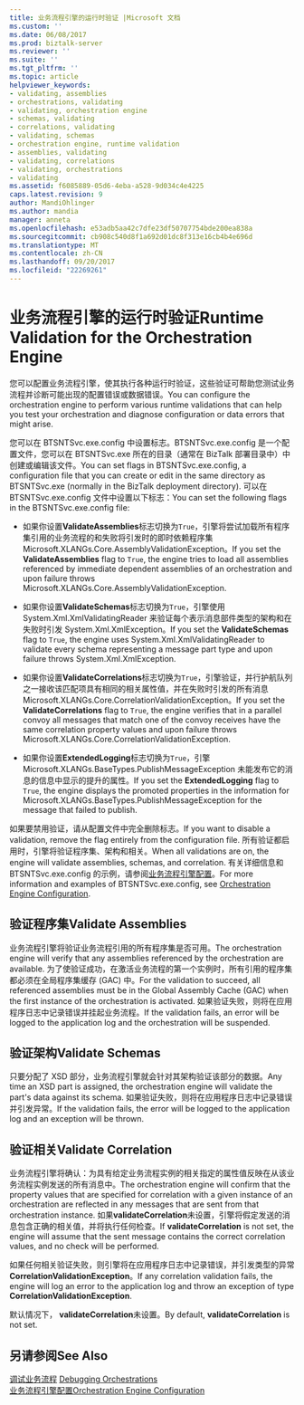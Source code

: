 ```yaml
---
title: 业务流程引擎的运行时验证 |Microsoft 文档
ms.custom: ''
ms.date: 06/08/2017
ms.prod: biztalk-server
ms.reviewer: ''
ms.suite: ''
ms.tgt_pltfrm: ''
ms.topic: article
helpviewer_keywords:
- validating, assemblies
- orchestrations, validating
- validating, orchestration engine
- schemas, validating
- correlations, validating
- validating, schemas
- orchestration engine, runtime validation
- assemblies, validating
- validating, correlations
- validating, orchestrations
- validating
ms.assetid: f6085889-05d6-4eba-a528-9d034c4e4225
caps.latest.revision: 9
author: MandiOhlinger
ms.author: mandia
manager: anneta
ms.openlocfilehash: e53adb5aa42c7dfe23df50707754bde200ea838a
ms.sourcegitcommit: cb908c540d8f1a692d01dc8f313e16cb4b4e696d
ms.translationtype: MT
ms.contentlocale: zh-CN
ms.lasthandoff: 09/20/2017
ms.locfileid: "22269261"
---
```

# <a name="runtime-validation-for-the-orchestration-engine"></a><span data-ttu-id="b4fd1-102">业务流程引擎的运行时验证</span><span class="sxs-lookup"><span data-stu-id="b4fd1-102">Runtime Validation for the Orchestration Engine</span></span>
<span data-ttu-id="b4fd1-103">您可以配置业务流程引擎，使其执行各种运行时验证，这些验证可帮助您测试业务流程并诊断可能出现的配置错误或数据错误。</span><span class="sxs-lookup"><span data-stu-id="b4fd1-103">You can configure the orchestration engine to perform various runtime validations that can help you test your orchestration and diagnose configuration or data errors that might arise.</span></span>  
  
 <span data-ttu-id="b4fd1-104">您可以在 BTSNTSvc.exe.config 中设置标志。BTSNTSvc.exe.config 是一个配置文件，您可以在 BTSNTSvc.exe 所在的目录（通常在 BizTalk 部署目录中）中创建或编辑该文件。</span><span class="sxs-lookup"><span data-stu-id="b4fd1-104">You can set flags in BTSNTSvc.exe.config, a configuration file that you can create or edit in the same directory as BTSNTSvc.exe (normally in the BizTalk deployment directory).</span></span> <span data-ttu-id="b4fd1-105">可以在 BTSNTSvc.exe.config 文件中设置以下标志：</span><span class="sxs-lookup"><span data-stu-id="b4fd1-105">You can set the following flags in the BTSNTSvc.exe.config file:</span></span>  
  
-   <span data-ttu-id="b4fd1-106">如果你设置**ValidateAssemblies**标志切换为`True`，引擎将尝试加载所有程序集引用的业务流程的和失败将引发时的即时依赖程序集Microsoft.XLANGs.Core.AssemblyValidationException。</span><span class="sxs-lookup"><span data-stu-id="b4fd1-106">If you set the **ValidateAssemblies** flag to `True`, the engine tries to load all assemblies referenced by immediate dependent assemblies of an orchestration and upon failure throws Microsoft.XLANGs.Core.AssemblyValidationException.</span></span>  
  
-   <span data-ttu-id="b4fd1-107">如果你设置**ValidateSchemas**标志切换为`True`，引擎使用 System.Xml.XmlValidatingReader 来验证每个表示消息部件类型的架构和在失败时引发 System.Xml.XmlException。</span><span class="sxs-lookup"><span data-stu-id="b4fd1-107">If you set the **ValidateSchemas** flag to `True`, the engine uses System.Xml.XmlValidatingReader to validate every schema representing a message part type and upon failure throws System.Xml.XmlException.</span></span>  
  
-   <span data-ttu-id="b4fd1-108">如果你设置**ValidateCorrelations**标志切换为`True`，引擎验证，并行护航队列之一接收该匹配项具有相同的相关属性值，并在失败时引发的所有消息Microsoft.XLANGs.Core.CorrelationValidationException。</span><span class="sxs-lookup"><span data-stu-id="b4fd1-108">If you set the **ValidateCorrelations** flag to `True`, the engine verifies that in a parallel convoy all messages that match one of the convoy receives have the same correlation property values and upon failure throws Microsoft.XLANGs.Core.CorrelationValidationException.</span></span>  
  
-   <span data-ttu-id="b4fd1-109">如果你设置**ExtendedLogging**标志切换为`True`，引擎 Microsoft.XLANGs.BaseTypes.PublishMessageException 未能发布它的消息的信息中显示的提升的属性。</span><span class="sxs-lookup"><span data-stu-id="b4fd1-109">If you set the **ExtendedLogging** flag to `True`, the engine displays the promoted properties in the information for Microsoft.XLANGs.BaseTypes.PublishMessageException for the message that failed to publish.</span></span>  
  
 <span data-ttu-id="b4fd1-110">如果要禁用验证，请从配置文件中完全删除标志。</span><span class="sxs-lookup"><span data-stu-id="b4fd1-110">If you want to disable a validation, remove the flag entirely from the configuration file.</span></span> <span data-ttu-id="b4fd1-111">所有验证都启用时，引擎将验证程序集、架构和相关。</span><span class="sxs-lookup"><span data-stu-id="b4fd1-111">When all validations are on, the engine will validate assemblies, schemas, and correlation.</span></span> <span data-ttu-id="b4fd1-112">有关详细信息和 BTSNTSvc.exe.config 的示例，请参阅[业务流程引擎配置](../core/orchestration-engine-configuration.md)。</span><span class="sxs-lookup"><span data-stu-id="b4fd1-112">For more information and examples of BTSNTSvc.exe.config, see [Orchestration Engine Configuration](../core/orchestration-engine-configuration.md).</span></span>  
  
## <a name="validate-assemblies"></a><span data-ttu-id="b4fd1-113">验证程序集</span><span class="sxs-lookup"><span data-stu-id="b4fd1-113">Validate Assemblies</span></span>  
 <span data-ttu-id="b4fd1-114">业务流程引擎将验证业务流程引用的所有程序集是否可用。</span><span class="sxs-lookup"><span data-stu-id="b4fd1-114">The orchestration engine will verify that any assemblies referenced by the orchestration are available.</span></span> <span data-ttu-id="b4fd1-115">为了使验证成功，在激活业务流程的第一个实例时，所有引用的程序集都必须在全局程序集缓存 (GAC) 中。</span><span class="sxs-lookup"><span data-stu-id="b4fd1-115">For the validation to succeed, all referenced assemblies must be in the Global Assembly Cache (GAC) when the first instance of the orchestration is activated.</span></span> <span data-ttu-id="b4fd1-116">如果验证失败，则将在应用程序日志中记录错误并挂起业务流程。</span><span class="sxs-lookup"><span data-stu-id="b4fd1-116">If the validation fails, an error will be logged to the application log and the orchestration will be suspended.</span></span>  
  
## <a name="validate-schemas"></a><span data-ttu-id="b4fd1-117">验证架构</span><span class="sxs-lookup"><span data-stu-id="b4fd1-117">Validate Schemas</span></span>  
 <span data-ttu-id="b4fd1-118">只要分配了 XSD 部分，业务流程引擎就会针对其架构验证该部分的数据。</span><span class="sxs-lookup"><span data-stu-id="b4fd1-118">Any time an XSD part is assigned, the orchestration engine will validate the part's data against its schema.</span></span> <span data-ttu-id="b4fd1-119">如果验证失败，则将在应用程序日志中记录错误并引发异常。</span><span class="sxs-lookup"><span data-stu-id="b4fd1-119">If the validation fails, the error will be logged to the application log and an exception will be thrown.</span></span>  
  
## <a name="validate-correlation"></a><span data-ttu-id="b4fd1-120">验证相关</span><span class="sxs-lookup"><span data-stu-id="b4fd1-120">Validate Correlation</span></span>  
 <span data-ttu-id="b4fd1-121">业务流程引擎将确认：为具有给定业务流程实例的相关指定的属性值反映在从该业务流程实例发送的所有消息中。</span><span class="sxs-lookup"><span data-stu-id="b4fd1-121">The orchestration engine will confirm that the property values that are specified for correlation with a given instance of an orchestration are reflected in any messages that are sent from that orchestration instance.</span></span> <span data-ttu-id="b4fd1-122">如果**validateCorrelation**未设置，引擎将假定发送的消息包含正确的相关值，并将执行任何检查。</span><span class="sxs-lookup"><span data-stu-id="b4fd1-122">If **validateCorrelation** is not set, the engine will assume that the sent message contains the correct correlation values, and no check will be performed.</span></span>  
  
 <span data-ttu-id="b4fd1-123">如果任何相关验证失败，则引擎将在应用程序日志中记录错误，并引发类型的异常**CorrelationValidationException**。</span><span class="sxs-lookup"><span data-stu-id="b4fd1-123">If any correlation validation fails, the engine will log an error to the application log and throw an exception of type **CorrelationValidationException**.</span></span>  
  
 <span data-ttu-id="b4fd1-124">默认情况下， **validateCorrelation**未设置。</span><span class="sxs-lookup"><span data-stu-id="b4fd1-124">By default, **validateCorrelation** is not set.</span></span>  
  
## <a name="see-also"></a><span data-ttu-id="b4fd1-125">另请参阅</span><span class="sxs-lookup"><span data-stu-id="b4fd1-125">See Also</span></span>  
 <span data-ttu-id="b4fd1-126">[调试业务流程](../core/debugging-orchestrations.md) </span><span class="sxs-lookup"><span data-stu-id="b4fd1-126">[Debugging Orchestrations](../core/debugging-orchestrations.md) </span></span>  
 [<span data-ttu-id="b4fd1-127">业务流程引擎配置</span><span class="sxs-lookup"><span data-stu-id="b4fd1-127">Orchestration Engine Configuration</span></span>](../core/orchestration-engine-configuration.md)